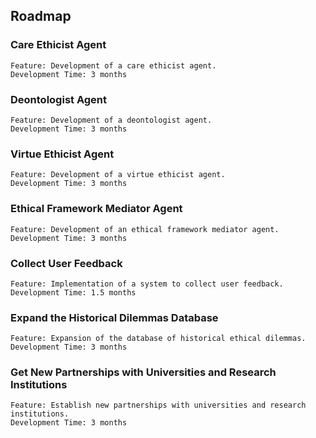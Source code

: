 ## Roadmap

### Care Ethicist Agent

    Feature: Development of a care ethicist agent.
    Development Time: 3 months

### Deontologist Agent

    Feature: Development of a deontologist agent.
    Development Time: 3 months

### Virtue Ethicist Agent

    Feature: Development of a virtue ethicist agent.
    Development Time: 3 months

### Ethical Framework Mediator Agent

    Feature: Development of an ethical framework mediator agent.
    Development Time: 3 months

### Collect User Feedback

    Feature: Implementation of a system to collect user feedback.
    Development Time: 1.5 months

### Expand the Historical Dilemmas Database

    Feature: Expansion of the database of historical ethical dilemmas.
    Development Time: 3 months

### Get New Partnerships with Universities and Research Institutions

    Feature: Establish new partnerships with universities and research institutions.
    Development Time: 3 months